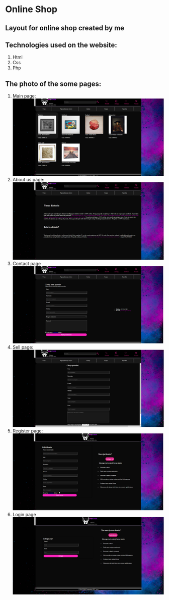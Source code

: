 # Online Shop
## Layout for online shop created by me
## Technologies used on the website: 
1. Html
2. Css
3. Php
## The photo of the some pages:
1. Main page:
![main](/photo_website/main.png)
2. About us page:
![about_us](/photo_website/about_us.png)
3. Contact page
![contact](/photo_website/contact.png)
4. Sell page:
![sell](/photo_website/sell.png)
5. Register page:
![register](/photo_website/register.png)
6. Login page
![login](/photo_website/login.png)
